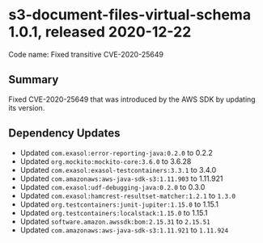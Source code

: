 # s3-document-files-virtual-schema 1.0.1, released 2020-12-22

Code name: Fixed transitive CVE-2020-25649

## Summary

Fixed CVE-2020-25649 that was introduced by the AWS SDK by updating its version.

## Dependency Updates

* Updated `com.exasol:error-reporting-java:0.2.0` to 0.2.2
* Updated `org.mockito:mockito-core:3.6.0` to 3.6.28
* Updated `com.exasol:exasol-testcontainers:3.3.1` to 3.4.0
* Updated `com.amazonaws:aws-java-sdk-s3:1.11.903` to 1.11.921
* Updated `com.exasol:udf-debugging-java:0.2.0` to 0.3.0
* Updated `com.exasol:hamcrest-resultset-matcher:1.2.1` to `1.3.0`
* Updated `org.testcontainers:junit-jupiter:1.15.0` to 1.15.1
* Updated `org.testcontainers:localstack:1.15.0` to 1.15.1
* Updated `software.amazon.awssdk:bom:2.15.31` to `2.15.51`
* Updated `com.amazonaws:aws-java-sdk-s3:1.11.921` to `1.11.924`
